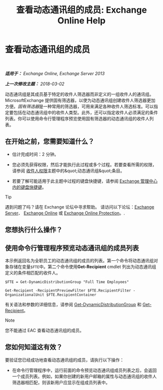 ﻿---
title: '查看动态通讯组的成员: Exchange Online Help'
TOCTitle: 查看动态通讯组的成员
ms:assetid: 40b100c6-864e-4c82-9f98-08dd5c83e378
ms:mtpsurl: https://technet.microsoft.com/zh-cn/library/Bb232019(v=EXCHG.150)
ms:contentKeyID: 50489653
ms.date: 05/23/2018
mtps_version: v=EXCHG.150
ms.translationtype: MT
---

# 查看动态通讯组的成员

 

_**适用于：** Exchange Online, Exchange Server 2013_

_**上一次修改主题：** 2018-03-02_

动态通讯组是其成员基于特定的收件人筛选器而非定义的一组收件人的通讯组。MicrosoftExchange 提供固有筛选器，以使为动态通讯组创建收件人筛选器更加方便。*固有筛选器*是一种常用的筛选器，可用来满足各种收件人筛选标准。可以指定要包括在动态通讯组中的收件人类型。此外，还可以指定收件人必须满足的条件列表。你可以使用命令行管理程序预览使用固有筛选器的动态通讯组的收件人列表。

## 在开始之前，您需要知道什么？

  - 估计完成时间：2 分钟。

  - 您必须先获得权限，然后才能执行此过程或多个过程。若要查看所需的权限，请参阅 [收件人权限](recipients-permissions-exchange-2013-help.md)主题中的\&quot;动态通讯组\&quot;条目。

  - 若要了解可能适用于此主题中过程的键盘快捷键，请参阅 [Exchange 管理中心内的键盘快捷键](keyboard-shortcuts-in-the-exchange-admin-center-exchange-online-protection-help.md)。

> [!tip]
> 遇到问题了吗？请在 Exchange 论坛中寻求帮助。 请访问以下论坛：<a href="https://go.microsoft.com/fwlink/p/?linkid=60612">Exchange Server</a>、 <a href="https://go.microsoft.com/fwlink/p/?linkid=267542">Exchange Online</a> 或 <a href="https://go.microsoft.com/fwlink/p/?linkid=285351">Exchange Online Protection</a>。.


## 您想执行什么操作？

## 使用命令行管理程序预览动态通讯组的成员列表

本示例返回名为全职员工的动态通讯组的成员的列表。第一个命令将动态通讯组对象存储在变量`$FTE`中。第二个命令使用**Get-Recipient** cmdlet 列出为动态通讯组定义的条件相匹配的收件人。

    $FTE = Get-DynamicDistributionGroup "Full Time Employees"

    Get-Recipient -RecipientPreviewFilter $FTE.RecipientFilter -OrganizationalUnit $FTE.RecipientContainer

有关语法和参数的详细信息，请参阅 [Get-DynamicDistributionGroup](https://technet.microsoft.com/zh-cn/library/bb124762\(v=exchg.150\)) 和 [Get-Recipient](https://technet.microsoft.com/zh-cn/library/aa996921\(v=exchg.150\))。

> [!NOTE]
> 您不能通过 EAC 查看动态通讯组的成员。


## 您如何知道这有效？

要验证您已经成功地查看动态通讯组的成员，请执行以下操作：

  - 在命令行管理程序中，运行前面的命令预览动态通讯组成员列表之后，会返回一个成员列表。例如，如果你创建的新用户邮箱的属性与动态通讯组的收件人筛选器相匹配，则该新用户应显示在组成员列表中。

